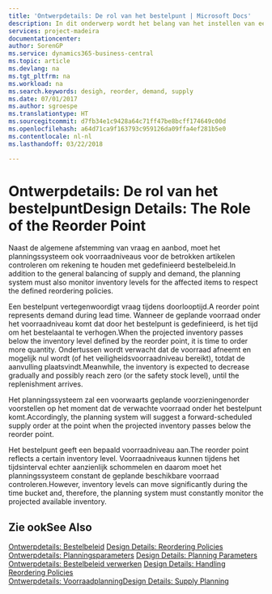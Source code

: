 ```yaml
---
title: 'Ontwerpdetails: De rol van het bestelpunt | Microsoft Docs'
description: In dit onderwerp wordt het belang van het instellen van een bestelpunt aangegeven, zodat u weet wanneer u meer voorraad moet bestellen.
services: project-madeira
documentationcenter: 
author: SorenGP
ms.service: dynamics365-business-central
ms.topic: article
ms.devlang: na
ms.tgt_pltfrm: na
ms.workload: na
ms.search.keywords: desigh, reorder, demand, supply
ms.date: 07/01/2017
ms.author: sgroespe
ms.translationtype: HT
ms.sourcegitcommit: d7fb34e1c9428a64c71ff47be8bcff174649c00d
ms.openlocfilehash: a64d71ca9f163793c959126da09ffa4ef281b5e0
ms.contentlocale: nl-nl
ms.lasthandoff: 03/22/2018

---
```

# <a name="design-details-the-role-of-the-reorder-point"></a><span data-ttu-id="c8c7d-103">Ontwerpdetails: De rol van het bestelpunt</span><span class="sxs-lookup"><span data-stu-id="c8c7d-103">Design Details: The Role of the Reorder Point</span></span>
<span data-ttu-id="c8c7d-104">Naast de algemene afstemming van vraag en aanbod, moet het planningssysteem ook voorraadniveaus voor de betrokken artikelen controleren om rekening te houden met gedefinieerd bestelbeleid.</span><span class="sxs-lookup"><span data-stu-id="c8c7d-104">In addition to the general balancing of supply and demand, the planning system must also monitor inventory levels for the affected items to respect the defined reordering policies.</span></span>  
  
<span data-ttu-id="c8c7d-105">Een bestelpunt vertegenwoordigt vraag tijdens doorlooptijd.</span><span class="sxs-lookup"><span data-stu-id="c8c7d-105">A reorder point represents demand during lead time.</span></span> <span data-ttu-id="c8c7d-106">Wanneer de geplande voorraad onder het voorraadniveau komt dat door het bestelpunt is gedefinieerd, is het tijd om het bestelaantal te verhogen.</span><span class="sxs-lookup"><span data-stu-id="c8c7d-106">When the projected inventory passes below the inventory level defined by the reorder point, it is time to order more quantity.</span></span> <span data-ttu-id="c8c7d-107">Ondertussen wordt verwacht dat de voorraad afneemt en mogelijk nul wordt (of het veiligheidsvoorraadniveau bereikt), totdat de aanvulling plaatsvindt.</span><span class="sxs-lookup"><span data-stu-id="c8c7d-107">Meanwhile, the inventory is expected to decrease gradually and possibly reach zero (or the safety stock level), until the replenishment arrives.</span></span>  
  
<span data-ttu-id="c8c7d-108">Het planningssysteem zal een voorwaarts geplande voorzieningenorder voorstellen op het moment dat de verwachte voorraad onder het bestelpunt komt.</span><span class="sxs-lookup"><span data-stu-id="c8c7d-108">Accordingly, the planning system will suggest a forward-scheduled supply order at the point when the projected inventory passes below the reorder point.</span></span>  
  
<span data-ttu-id="c8c7d-109">Het bestelpunt geeft een bepaald voorraadniveau aan.</span><span class="sxs-lookup"><span data-stu-id="c8c7d-109">The reorder point reflects a certain inventory level.</span></span> <span data-ttu-id="c8c7d-110">Voorraadniveaus kunnen tijdens het tijdsinterval echter aanzienlijk schommelen en daarom moet het planningssysteem constant de geplande beschikbare voorraad controleren.</span><span class="sxs-lookup"><span data-stu-id="c8c7d-110">However, inventory levels can move significantly during the time bucket and, therefore, the planning system must constantly monitor the projected available inventory.</span></span>  
  
## <a name="see-also"></a><span data-ttu-id="c8c7d-111">Zie ook</span><span class="sxs-lookup"><span data-stu-id="c8c7d-111">See Also</span></span>  
<span data-ttu-id="c8c7d-112">[Ontwerpdetails: Bestelbeleid](design-details-reordering-policies.md) </span><span class="sxs-lookup"><span data-stu-id="c8c7d-112">[Design Details: Reordering Policies](design-details-reordering-policies.md) </span></span>  
<span data-ttu-id="c8c7d-113">[Ontwerpdetails: Planningsparameters](design-details-planning-parameters.md) </span><span class="sxs-lookup"><span data-stu-id="c8c7d-113">[Design Details: Planning Parameters](design-details-planning-parameters.md) </span></span>  
<span data-ttu-id="c8c7d-114">[Ontwerpdetails: Bestelbeleid verwerken](design-details-handling-reordering-policies.md) </span><span class="sxs-lookup"><span data-stu-id="c8c7d-114">[Design Details: Handling Reordering Policies](design-details-handling-reordering-policies.md) </span></span>  
[<span data-ttu-id="c8c7d-115">Ontwerpdetails: Voorraadplanning</span><span class="sxs-lookup"><span data-stu-id="c8c7d-115">Design Details: Supply Planning</span></span>](design-details-supply-planning.md)
